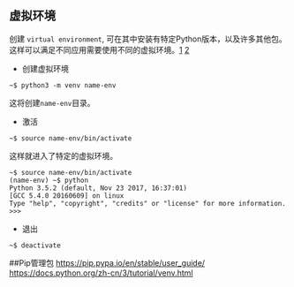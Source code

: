 
## 虚拟环境
创建 `virtual environment`, 可在其中安装有特定Python版本，以及许多其他包。这样可以满足不同应用需要使用不同的虚拟环境。[1](https://docs.python.org/zh-cn/3/tutorial/venv.html) [2](https://cewing.github.io/training.python_web/html/presentations/venv_intro.html)

- 创建虚拟环境
```shell
~$ python3 -m venv name-env
```
这将创建`name-env`目录。

- 激活
```shell
~$ source name-env/bin/activate
```
这样就进入了特定的虚拟环境。
```shell
~$ source name-env/bin/activate
(name-env) ~$ python
Python 3.5.2 (default, Nov 23 2017, 16:37:01) 
[GCC 5.4.0 20160609] on linux
Type "help", "copyright", "credits" or "license" for more information.
>>> 
```
- 退出
```shell
~$ deactivate
```

##Pip管理包
https://pip.pypa.io/en/stable/user_guide/
https://docs.python.org/zh-cn/3/tutorial/venv.html
